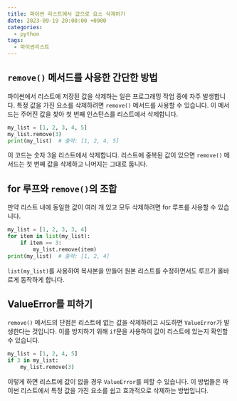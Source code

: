 ```yaml
---
title: 파이썬 리스트에서 값으로 요소 삭제하기
date: 2023-09-19 20:00:00 +0900
categories:
  - python
tags:
  - 파이썬리스트
---
```


## `remove()` 메서드를 사용한 간단한 방법

파이썬에서 리스트에 저장된 값을 삭제하는 일은 프로그래밍 작업 중에 자주 발생합니다. 특정 값을 가진 요소를 삭제하려면 `remove()` 메서드를 사용할 수 있습니다. 이 메서드는 주어진 값을 찾아 첫 번째 인스턴스를 리스트에서 삭제합니다.

```python
my_list = [1, 2, 3, 4, 5]
my_list.remove(3)
print(my_list)  # 출력: [1, 2, 4, 5]
```

이 코드는 숫자 3을 리스트에서 삭제합니다. 리스트에 중복된 값이 있으면 `remove()` 메서드는 첫 번째 값을 삭제하고 나머지는 그대로 둡니다.

## for 루프와 `remove()`의 조합

만약 리스트 내에 동일한 값이 여러 개 있고 모두 삭제하려면 for 루프를 사용할 수 있습니다.

```python
my_list = [1, 2, 3, 3, 4]
for item in list(my_list):
    if item == 3:
        my_list.remove(item)
print(my_list)  # 출력: [1, 2, 4]
```

`list(my_list)`를 사용하여 복사본을 만들어 원본 리스트를 수정하면서도 루프가 올바르게 동작하게 합니다.

## ValueError를 피하기

`remove()` 메서드의 단점은 리스트에 없는 값을 삭제하려고 시도하면 `ValueError`가 발생한다는 것입니다. 이를 방지하기 위해 `if`문을 사용하여 값이 리스트에 있는지 확인할 수 있습니다.

```python
my_list = [1, 2, 4, 5]
if 3 in my_list:
    my_list.remove(3)
```

이렇게 하면 리스트에 값이 없을 경우 `ValueError`를 피할 수 있습니다. 이 방법들은 파이썬 리스트에서 특정 값을 가진 요소를 쉽고 효과적으로 삭제하는 방법입니다.